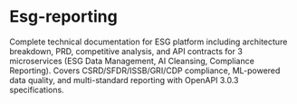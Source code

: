 # Esg-reporting
Complete technical documentation for  ESG platform including architecture breakdown, PRD, competitive analysis, and API contracts for 3 microservices (ESG Data Management, AI Cleansing, Compliance Reporting). Covers CSRD/SFDR/ISSB/GRI/CDP compliance, ML-powered data quality, and multi-standard reporting with OpenAPI 3.0.3 specifications.
